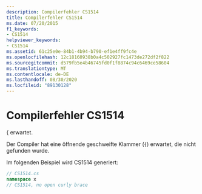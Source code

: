 ```yaml
---
description: Compilerfehler CS1514
title: Compilerfehler CS1514
ms.date: 07/20/2015
f1_keywords:
- CS1514
helpviewer_keywords:
- CS1514
ms.assetid: 61c25e0e-84b1-4b94-b790-ef1e4ff9fc4e
ms.openlocfilehash: 12c18160938b0a4c502927fc1473de272df2f822
ms.sourcegitcommit: d579fb5e4b46745fd0f1f8874c94c6469ce58604
ms.translationtype: MT
ms.contentlocale: de-DE
ms.lasthandoff: 08/30/2020
ms.locfileid: "89130128"
---
```

# <a name="compiler-error-cs1514"></a>Compilerfehler CS1514
{ erwartet.  
  
 Der Compiler hat eine öffnende geschweifte Klammer (`{`) erwartet, die nicht gefunden wurde.  
  
 Im folgenden Beispiel wird CS1514 generiert:  
  
```csharp  
// CS1514.cs  
namespace x  
// CS1514, no open curly brace  
```
